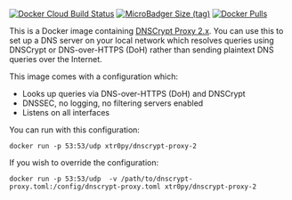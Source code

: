 [![Docker Cloud Build Status](https://img.shields.io/docker/cloud/build/xtr0py/dnscrypt-proxy-2-docker.svg)](https://hub.docker.com/r/xtr0py/dnscrypt-proxy-2-docker)
[![MicroBadger Size (tag)](https://img.shields.io/microbadger/image-size/xtr0py/dnscrypt-proxy-2-docker/latest.svg)](https://hub.docker.com/r/xtr0py/dnscrypt-proxy-2-docker)
[![Docker Pulls](https://img.shields.io/docker/pulls/xtr0py/dnscrypt-proxy-2-docker.svg)](https://hub.docker.com/r/xtr0py/dnscrypt-proxy-2-docker)

This is a Docker image containing [DNSCrypt Proxy 2.x](https://github.com/jedisct1/dnscrypt-proxy). You can use this to set up a DNS server on your local network which resolves queries using DNSCrypt or DNS-over-HTTPS (DoH) rather than sending plaintext DNS queries over the Internet.

This image comes with a configuration which:

* Looks up queries via DNS-over-HTTPS (DoH) and DNSCrypt
* DNSSEC, no logging, no filtering servers enabled
* Listens on all interfaces

You can run with this configuration:

`docker run -p 53:53/udp xtr0py/dnscrypt-proxy-2`

If you wish to override the configuration:

`docker run -p 53:53/udp  -v /path/to/dnscrypt-proxy.toml:/config/dnscrypt-proxy.toml xtr0py/dnscrypt-proxy-2`

